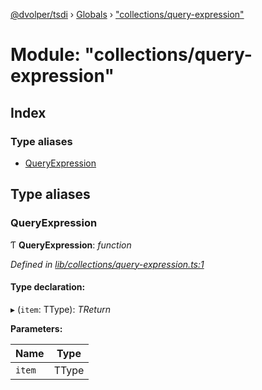 [@dvolper/tsdi](../README.md) › [Globals](../globals.md) › ["collections/query-expression"](_collections_query_expression_.md)

# Module: "collections/query-expression"

## Index

### Type aliases

* [QueryExpression](_collections_query_expression_.md#queryexpression)

## Type aliases

###  QueryExpression

Ƭ **QueryExpression**: *function*

*Defined in [lib/collections/query-expression.ts:1](https://github.com/DavidVollmers/typescript-dependency-injection/blob/7e05792/packages/tsdi/lib/collections/query-expression.ts#L1)*

#### Type declaration:

▸ (`item`: TType): *TReturn*

**Parameters:**

Name | Type |
------ | ------ |
`item` | TType |

